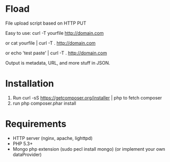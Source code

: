 Fload
=====

File upload script based on HTTP PUT


Easy to use:
curl -T yourfile http://domain.com

or
cat yourfile | curl -T . http://domain.com

or
echo 'test paste' | curl -T . http://domain.com


Output is metadata, URL, and more stuff in JSON.

Installation
===
1. Run curl -sS https://getcomposer.org/installer | php to fetch composer
2. run php composer.phar install

Requirements
===
* HTTP server (nginx, apache, lighttpd)
* PHP 5.3+
* Mongo php extension (sudo pecl install mongo) (or implement your own dataProvider)